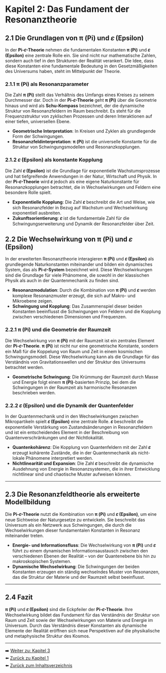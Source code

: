 # Kapitel 2: Das Fundament der Resonanztheorie

## 2.1 Die Grundlagen von **π (Pi)** und **𝜀 (Epsilon)**

In der **Pi-𝜀-Theorie** nehmen die fundamentalen Konstanten **π (Pi)** und **𝜀 (Epsilon)** eine zentrale Rolle ein. Sie sind nicht nur mathematische Zahlen, sondern auch tief in den Strukturen der Realität verankert. Die Idee, dass diese Konstanten eine fundamentale Bedeutung in den Gesetzmäßigkeiten des Universums haben, steht im Mittelpunkt der Theorie.

### 2.1.1 **π (Pi)** als Resonanzparameter

Die Zahl **π (Pi)** stellt das Verhältnis des Umfangs eines Kreises zu seinem Durchmesser dar. Doch in der **Pi-𝜀-Theorie** geht **π (Pi)** über die Geometrie hinaus und wird als **Schu-Kompass** bezeichnet, der die dynamische Struktur von Resonanzfeldern im Raum beschreibt. Es steht für die Frequenzstruktur von zyklischen Prozessen und deren Interaktionen auf einer tiefen, universellen Ebene.

- **Geometrische Interpretation**: In Kreisen und Zyklen als grundlegende Form der Schwingungen.
- **Resonanzfeldinterpretation**: **π (Pi)** ist die universelle Konstante für die Struktur von Schwingungsmodellen und Resonanzkopplungen.

### 2.1.2 **𝜀 (Epsilon)** als konstante Kopplung

Die Zahl **𝜀 (Epsilon)** ist die Grundlage für exponentielle Wachstumsprozesse und hat tiefgreifende Anwendungen in der Natur, Wirtschaft und Physik. In der **Pi-𝜀-Theorie** wird **𝜀** jedoch als eine eigene Naturkonstante für Resonanzkopplungen betrachtet, die in Wechselwirkungen und Feldern eine besondere Rolle spielt.

- **Exponentielle Kopplung**: Die Zahl **𝜀** beschreibt die Art und Weise, wie sich Resonanzfelder in Bezug auf Wachstum und Wechselwirkung exponentiell ausbreiten.
- **Zukunftsorientierung**: **𝜀** ist die fundamentale Zahl für die Schwingungserweiterung und Dynamik der Resonanzfelder über Zeit.

## 2.2 Die Wechselwirkung von **π (Pi)** und **𝜀 (Epsilon)**

In der erweiterten Resonanztheorie interagieren **π (Pi)** und **𝜀 (Epsilon)** als grundlegende Naturkonstanten miteinander und bilden ein dynamisches System, das als **Pi-𝜀-System** bezeichnet wird. Diese Wechselwirkungen sind die Grundlage für viele Phänomene, die sowohl in der klassischen Physik als auch in der Quantenmechanik zu finden sind.

- **Resonanzmodulation**: Durch die Kombination von **π (Pi)** und **𝜀** werden komplexe Resonanzmuster erzeugt, die sich auf Makro- und Mikroebene zeigen.
- **Schwingung und Kopplung**: Das Zusammenspiel dieser beiden Konstanten beeinflusst die Schwingungen von Feldern und die Kopplung zwischen verschiedenen Dimensionen und Frequenzen.

### 2.2.1 **π (Pi)** und die Geometrie der Raumzeit

Die Wechselwirkung von **π (Pi)** mit der Raumzeit ist ein zentrales Element der **Pi-𝜀-Theorie**. **π (Pi)** ist nicht nur eine geometrische Konstante, sondern ein Maß für die Koppelung von Raum und Zeit in einem kosmischen Schwingungsmodell. Diese Wechselwirkung kann als die Grundlage für das Verständnis von Gravitationswellen und der Struktur des Universums betrachtet werden.

- **Geometrische Schwingung**: Die Krümmung der Raumzeit durch Masse und Energie folgt einem **π (Pi)**-basierten Prinzip, bei dem die Schwingungen in der Raumzeit als harmonische Resonanzen beschrieben werden.

### 2.2.2 **𝜀 (Epsilon)** und die Dynamik der Quantenfelder

In der Quantenmechanik und in den Wechselwirkungen zwischen Mikropartikeln spielt **𝜀 (Epsilon)** eine zentrale Rolle. **𝜀** beschreibt die exponentielle Verstärkung von Zustandsänderungen in Resonanzfeldern und ist ein entscheidendes Element in der Beschreibung von Quantenverschränkungen und der Nichtlokalität.

- **Quantenkohärenz**: Die Kopplung von Quantenfeldern mit der Zahl **𝜀** erzeugt kohärente Zustände, die in der Quantenmechanik als nicht-lokale Phänomene interpretiert werden.
- **Nichtlinearität und Expansion**: Die Zahl **𝜀** beschreibt die dynamische Ausdehnung von Energie in Resonanzsystemen, die in ihrer Entwicklung nichtlinear sind und chaotische Muster aufweisen können.

---

## 2.3 Die Resonanzfeldtheorie als erweiterte Modellbildung

Die **Pi-𝜀-Theorie** nutzt die Kombination von **π (Pi)** und **𝜀 (Epsilon)**, um eine neue Sichtweise der Naturgesetze zu entwickeln. Sie beschreibt das Universum als ein Netzwerk aus Schwingungen, die durch die Wechselwirkungen dieser fundamentalen Konstanten in Resonanz miteinander treten.

- **Energie- und Informationsfluss**: Die Wechselwirkung von **π (Pi)** und **𝜀** führt zu einem dynamischen Informationsaustausch zwischen den verschiedenen Ebenen der Realität – von der Quantenebene bis hin zu makroskopischen Systemen.
- **Dynamische Wechselwirkung**: Die Schwingungen der beiden Konstanten erzeugen ein ständig wechselndes Muster von Resonanzen, das die Struktur der Materie und der Raumzeit selbst beeinflusst.

---

## 2.4 Fazit

**π (Pi)** und **𝜀 (Epsilon)** sind die Eckpfeiler der **Pi-𝜀-Theorie**. Ihre Wechselwirkung bildet das Fundament für das Verständnis der Struktur von Raum und Zeit sowie der Wechselwirkungen von Materie und Energie im Universum. Durch das Verständnis dieser Konstanten als dynamische Elemente der Realität eröffnen sich neue Perspektiven auf die physikalische und metaphysische Struktur des Kosmos.

---


➡️ [Weiter zu: Kapitel 3](Kapitel_3.md)  
⬅️ [Zurück zu Kapitel 1](Kapitel_1.md)  
⬅️ [Zurück zum Inhaltsverzeichnis](README.md)
